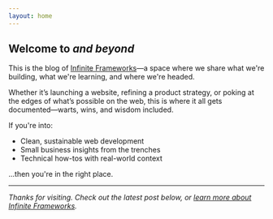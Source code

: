 ```yaml
---
layout: home
---
```


## Welcome to _and beyond_

This is the blog of [Infinite Frameworks](https://infiniteframeworks.com)—a space where we share what we're building, what we're learning, and where we're headed.

Whether it’s launching a website, refining a product strategy, or poking at the edges of what’s possible on the web, this is where it all gets documented—warts, wins, and wisdom included.

If you're into:
- Clean, sustainable web development
- Small business insights from the trenches
- Technical how-tos with real-world context

...then you're in the right place.

---

_Thanks for visiting. Check out the latest post below, or [learn more about Infinite Frameworks](https://infiniteframeworks.com)._
